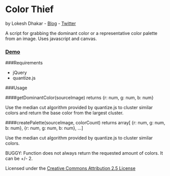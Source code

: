 # Color Thief
by Lokesh Dhakar - [Blog](http://lokeshdhakar.com) - [Twitter](http://twitter.com/lokeshdhakar)

A script for grabbing the dominant color or a representative color palette from an image. Uses javascript and canvas.

### [Demo](http://lokeshdhakar.com/projects/color-thief)

###Requirements
* jQuery
* quantize.js

###Usage

####getDominantColor(sourceImage)
returns {r: num, g: num, b: num}

Use the median cut algorithm provided by quantize.js to cluster similar
colors and return the base color from the largest cluster.

####createPalette(sourceImage, colorCount)
returns array[ {r: num, g: num, b: num}, {r: num, g: num, b: num}, ...]

Use the median cut algorithm provided by quantize.js to cluster similar
colors.

BUGGY: Function does not always return the requested amount of colors. It can be +/- 2.

Licensed under the [Creative Commons Attribution 2.5 License](http://creativecommons.org/licenses/by/2.5/)